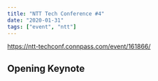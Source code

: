 ```yaml
---
title: "NTT Tech Conference #4"
date: "2020-01-31"
tags: ["event", "ntt"]
---
```


https://ntt-techconf.connpass.com/event/161866/


## Opening Keynote
### 

